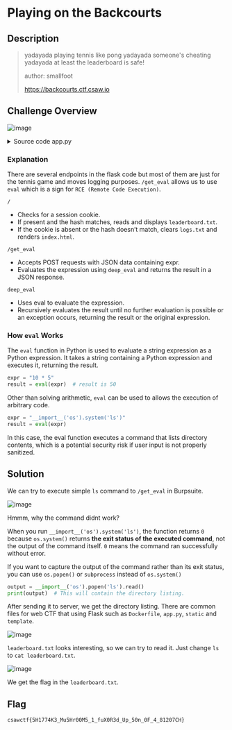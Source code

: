 # Playing on the Backcourts
## Description
> yadayada playing tennis like pong yadayada someone's cheating yadayada at least the leaderboard is safe!
> 
> author: smallfoot
> 
> https://backcourts.ctf.csaw.io
## Challenge Overview
![image](https://github.com/user-attachments/assets/29346638-d5ce-400f-b59b-8f368e1cd3a0)
<details> 
  <summary>Source code app.py</summary>
  
```py
from flask import Flask, render_template, request, session, jsonify, send_file
from hashlib import sha256
from os import path as path

app = Flask(__name__)
app.secret_key = 'safe'

leaderboard_path = 'leaderboard.txt'
safetytime = 'csawctf{i_look_different_in_prod}'

@app.route('/')
def index() -> str:
    cookie = request.cookies.get('session')
    
    if cookie:
        token = cookie.encode('utf-8')
        tokenHash = sha256(token).hexdigest()
        
        if tokenHash == '25971dadcb50db2303d6a68de14ae4f2d7eb8449ef9b3818bd3fafd052735f3b':
            try:
                with open(leaderboard_path, 'r') as file:
                    lbdata = file.read()
            
            except FileNotFoundError:
                lbdata = 'Leaderboard file not found'
            
            except Exception as e:
                lbdata = f'Error: {str(e)}'
                
            return '<br>'.join(lbdata.split('\n'))
    
    open('logs.txt', mode='w').close()
    return render_template("index.html")


@app.route('/report')
def report() -> str:
    return render_template("report.html")


@app.route('/clear_logs', methods=['POST'])
def clear_logs() -> Flask.response_class:
    try:
        open('logs.txt', 'w').close()
        
        return jsonify(status='success')
    
    except Exception as e:
        return jsonify(status='error', reason=str(e))

    
@app.route('/submit_logs', methods=['POST'])
def submit_logs() -> Flask.response_class:
    try:
        logs = request.json
        
        with open('logs.txt', 'a') as logFile:
            for log in logs:
                logFile.write(f"{log['player']} pressed {log['key']}\n")
        
        return jsonify(status='success')
    
    except Exception as e:
        return jsonify(status='error', reason=str(e))


@app.route('/get_logs', methods=['GET'])
def get_logs() -> Flask.response_class:
    try:
        if path.exists('logs.txt'):
            return send_file('logs.txt', as_attachment=False)
        else:
            return jsonify(status='error', reason='Log file not found'), 404
    
    except Exception as e:
        return jsonify(status='error', reason=str(e))


@app.route('/get_moves', methods=['POST'])
def eval_moves() -> Flask.response_class:
    try:
        data = request.json
        reported_player = data['playerName']
        moves = ''
        if path.exists('logs.txt'):
            with open('logs.txt', 'r') as file:
                lines = file.readlines()
                
                for line in lines:
                    if line.strip():
                        player, key = line.split(' pressed ')
                        if player.strip() == reported_player:
                            moves += key.strip()
        
        return jsonify(status='success', result=moves)
    
    except Exception as e:
        return jsonify(status='error', reason=str(e))


@app.route('/get_eval', methods=['POST'])
def get_eval() -> Flask.response_class:
    try:
        data = request.json
        expr = data['expr']
        
        return jsonify(status='success', result=deep_eval(expr))
    
    except Exception as e:
        return jsonify(status='error', reason=str(e))


def deep_eval(expr:str) -> str:
    try:
        nexpr = eval(expr)
    except Exception as e:
        return expr
    
    return deep_eval(nexpr)


if __name__ == '__main__':
    app.run(host='0.0.0.0')
```

</details>

### Explanation

There are several endpoints in the flask code but most of them are just for the tennis game and moves logging purposes. `/get_eval` allows us to use `eval` which is a sign for `RCE (Remote Code Execution)`.


`/`

- Checks for a session cookie.
- If present and the hash matches, reads and displays `leaderboard.txt`.
- If the cookie is absent or the hash doesn’t match, clears `logs.txt` and renders `index.html`.

`/get_eval`

- Accepts POST requests with JSON data containing expr.
- Evaluates the expression using `deep_eval` and returns the result in a JSON response.

`deep_eval`

- Uses eval to evaluate the expression.
- Recursively evaluates the result until no further evaluation is possible or an exception occurs, returning the result or the original expression.

### How `eval` Works

The `eval` function in Python is used to evaluate a string expression as a Python expression. It takes a string containing a Python expression and executes it, returning the result.

```py
expr = "10 * 5"
result = eval(expr)  # result is 50
```
Other than solving arithmetic, `eval` can be used to allows the execution of arbitrary code. 

```python
expr = "__import__('os').system('ls')"
result = eval(expr)
```
In this case, the eval function executes a command that lists directory contents, which is a potential security risk if user input is not properly sanitized.

## Solution
We can try to execute simple `ls` command to `/get_eval` in Burpsuite. 

![image](https://github.com/user-attachments/assets/229dcee5-aa45-414e-b20f-686ad04c829a)

Hmmm, why the command didnt work? 

When you run `__import__('os').system('ls')`, the function returns `0` because `os.system()` returns **the exit status of the executed command**, not the output of the command itself. `0` means the command ran successfully without error. 

If you want to capture the output of the command rather than its exit status, you can use `os.popen()` or `subprocess` instead of `os.system()`

```python
output = __import__('os').popen('ls').read()
print(output)  # This will contain the directory listing.
```

After sending it to server, we get the directory listing. There are common files for web CTF that using Flask such as `Dockerfile`, `app.py`, `static` and `template`. 

![image](https://github.com/user-attachments/assets/a3447791-ea69-45c0-ad96-05c652cc4c82)

`leaderboard.txt` looks interesting, so we can try to read it. Just change `ls` to `cat leaderboard.txt`.  

![image](https://github.com/user-attachments/assets/8bc7b79a-e507-4704-9d8a-9f292c106c7e)

We get the flag in the `leaderboard.txt`.

## Flag
```
csawctf{5H1774K3_Mu5Hr00M5_1_fuX0R3d_Up_50n_0F_4_81207CH}
```

